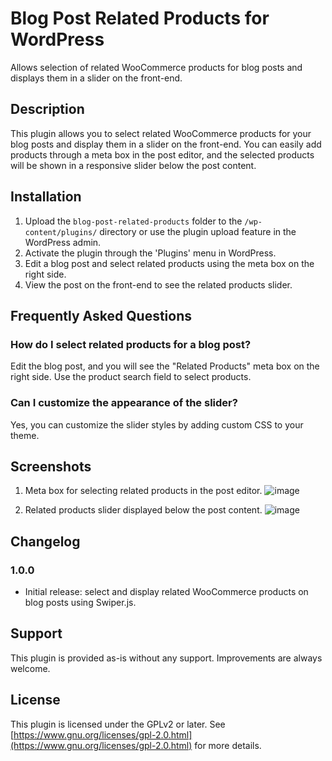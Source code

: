 # Blog Post Related Products for WordPress

Allows selection of related WooCommerce products for blog posts and displays them in a slider on the front-end.

## Description

This plugin allows you to select related WooCommerce products for your blog posts and display them in a slider on the front-end. You can easily add products through a meta box in the post editor, and the selected products will be shown in a responsive slider below the post content.

## Installation

1. Upload the `blog-post-related-products` folder to the `/wp-content/plugins/` directory or use the plugin upload feature in the WordPress admin.
2. Activate the plugin through the 'Plugins' menu in WordPress.
3. Edit a blog post and select related products using the meta box on the right side.
4. View the post on the front-end to see the related products slider.

## Frequently Asked Questions

### How do I select related products for a blog post?

Edit the blog post, and you will see the "Related Products" meta box on the right side. Use the product search field to select products.

### Can I customize the appearance of the slider?

Yes, you can customize the slider styles by adding custom CSS to your theme.

## Screenshots

1. Meta box for selecting related products in the post editor.
![image](https://github.com/user-attachments/assets/cb6a5c8a-f023-4dec-9b57-08f960bbc7e1)

2. Related products slider displayed below the post content.
![image](https://github.com/user-attachments/assets/7ab6ceeb-fc9b-4f45-be96-1766fd051247)


## Changelog

### 1.0.0

* Initial release: select and display related WooCommerce products on blog posts using Swiper.js.

## Support

This plugin is provided as-is without any support. Improvements are always welcome.

## License

This plugin is licensed under the GPLv2 or later. See [https://www.gnu.org/licenses/gpl-2.0.html](https://www.gnu.org/licenses/gpl-2.0.html) for more details.
